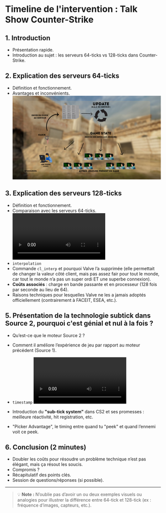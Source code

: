 # Timeline de l'intervention : Talk Show Counter-Strike

## 1. Introduction
- Présentation rapide.
- Introduction au sujet : les serveurs 64-ticks vs 128-ticks dans Counter-Strike.

## 2. Explication des serveurs 64-ticks
- Définition et fonctionnement.
- Avantages et inconvénients.
![](img/network.png)

## 3. Explication des serveurs 128-ticks
- Définition et fonctionnement.
- Comparaison avec les serveurs 64-ticks.
![](img/Tickrate.mp4)
- `interpolation`
- Commande `cl_interp` et pourquoi Valve l’a supprimée (elle permettait de changer la valeur côté client, mais pas assez fair pour tout le monde, car tout le monde n’a pas un super ordi ET une superbe connexion).
- **Coûts associés** : charge en bande passante et en processeur (128 fois par seconde au lieu de 64).
- Raisons techniques pour lesquelles Valve ne les a jamais adoptés officiellement (contrairement à FACEIT, ESEA, etc.).

## 5. Présentation de la technologie subtick dans Source 2, pourquoi c'est génial et nul à la fois ?
- Qu’est-ce que le moteur Source 2 ?
- Comment il améliore l’expérience de jeu par rapport au moteur précédent (Source 1).
- `timestamp`
![](img/Sub-tick.mp4)
- Introduction du **"sub-tick system"** dans CS2 et ses promesses : meilleure réactivité, hit registration, etc.

- "Picker Advantage", le timing entre quand tu "peek" et quand l’ennemi voit ce peek.

## 6. Conclusion (2 minutes)
- Doubler les coûts pour résoudre un problème technique n’est pas élégant, mais ça résout les soucis.
- Compromis ?
- Récapitulatif des points clés.
- Session de questions/réponses (si possible).

---

> 💡 **Note :** N’oublie pas d’avoir un ou deux exemples visuels ou analogies pour illustrer la différence entre 64-tick et 128-tick (ex : fréquence d’images, capteurs, etc.).
